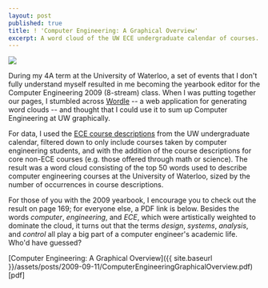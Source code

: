 ```yaml
---
layout: post
published: true
title: ! 'Computer Engineering: A Graphical Overview'
excerpt: A word cloud of the UW ECE undergraduate calendar of courses.
---
```


<div class="post-img-left top-p hidden-xs"><a href="{{ site.baseurl }}/assets/posts/2009-09-11/ComputerEngineeringGraphicalOverview.pdf">
    <img src="{{ site.baseurl }}/assets/posts/2009-09-11/CompEngGraphicalOverview_thumb.png"/>
</a></div>

During my 4A term at the University of Waterloo, a set of events that I don't fully understand myself resulted in me
becoming the yearbook editor for the Computer Engineering 2009 (8-stream) class. When I was putting together our pages,
I stumbled across <a title="Wordle -- Beautiful Word Clouds" href="http://www.wordle.net/">Wordle</a> -- a web application
for generating word clouds -- and thought that I could use it to sum up Computer Engineering at UW graphically.

For data, I used the <a title="Courses Electrical and Computer Engineering"
href="http://www.ucalendar.uwaterloo.ca/0809/COURSE/course-ECE.html">ECE course descriptions</a> from the UW
undergraduate calendar, filtered down to only include courses taken by computer engineering students, and with the
addition of the course descriptions for core non-ECE courses (e.g. those offered through math or science). The result
was a word cloud consisting of the top 50 words used to describe computer engineering courses at the University of
Waterloo, sized by the number of occurrences in course descriptions.

For those of you with the 2009 yearbook, I encourage you to check out the result on page 169; for everyone else, a PDF
link is below. Besides the words *computer*, *engineering*, and *ECE*, which were artistically weighted to dominate the
cloud, it turns out that the terms *design*, *systems*, *analysis*, and *control* all play a big part of a computer
engineer's academic life. Who'd have guessed?

[Computer Engineering: A Graphical Overview]({{ site.baseurl }}/assets/posts/2009-09-11/ComputerEngineeringGraphicalOverview.pdf) [pdf]
